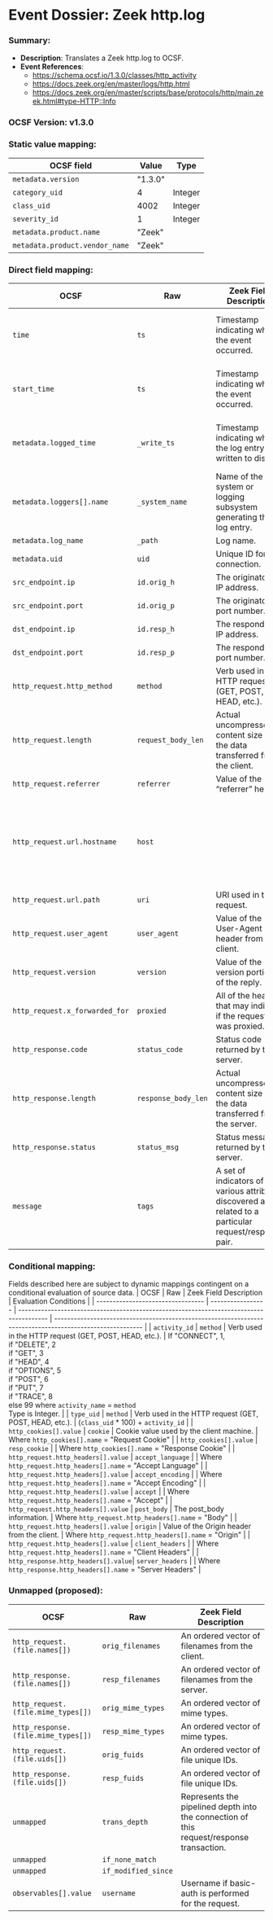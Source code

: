 # Event Dossier: Zeek http.log
### Summary:
- **Description**: Translates a Zeek http.log to OCSF. 
- **Event References**:
  - https://schema.ocsf.io/1.3.0/classes/http_activity
  - https://docs.zeek.org/en/master/logs/http.html
  - https://docs.zeek.org/en/master/scripts/base/protocols/http/main.zeek.html#type-HTTP::Info
    
 ### OCSF Version: v1.3.0


 ### Static value mapping:
| OCSF field                          | Value        | Type       |
| ----------------------------------- | ------------ | ---------- |
| `metadata.version`                  | "1.3.0"      |            |
| `category_uid`                      | 4            | Integer    |
| `class_uid`                         | 4002         | Integer    |
| `severity_id`                       | 1            | Integer    |
| `metadata.product.name`             | "Zeek"       |            |
| `metadata.product.vendor_name`      | "Zeek"       |            |


 ### Direct field mapping:
| OCSF                           | Raw               | Zeek Field Description                                                                  | Notes                   |
| ------------------------------ | ----------------- | --------------------------------------------------------------------------------------- | ----------------------- |
| `time`                         | `ts`              | Timestamp indicating when the event occurred.                                           | Convert to epoch value. <br>Type is Integer. |
| `start_time`                   | `ts`              | Timestamp indicating when the event occurred.                                           | Convert to epoch value. <br>Type is Integer. |
| `metadata.logged_time`         | `_write_ts`       | Timestamp indicating when the log entry was written to disk.                            | Convert to epoch value. <br>Type is Integer. |
| `metadata.loggers[].name`      | `_system_name`    | Name of the system or logging subsystem generating the log entry.                       |                         |
| `metadata.log_name`            | `_path`           | Log name.                                                                               |                         |
| `metadata.uid`                 | `uid`             | Unique ID for the connection.                                                           |                         |
| `src_endpoint.ip`              | `id.orig_h`       | The originator’s IP address.                                                            |                         |
| `src_endpoint.port`            | `id.orig_p`       | The originator’s port number.                                                           | Type is Integer.        |
| `dst_endpoint.ip`              | `id.resp_h`       | The responder’s IP address.                                                             |                         |
| `dst_endpoint.port`            | `id.resp_p`       | The responder’s port number.                                                            | Type is Integer.        |
| `http_request.http_method`     | `method`          | Verb used in the HTTP request (GET, POST, HEAD, etc.).                                  |                         |
| `http_request.length`          | `request_body_len`| Actual uncompressed content size of the data transferred from the client.               | Type is Integer.        |
| `http_request.referrer`        | `referrer`        | Value of the “referrer” header.                                                         |                         |
| `http_request.url.hostname`    | `host`            |                                                                                         | Raw field is `host` in Zeek http.log, <br>but `dest_host` in Corelight http.log. |
| `http_request.url.path`        | `uri`             | URI used in the request.                                                                |                         |
| `http_request.user_agent`      | `user_agent`      | Value of the User-Agent header from the client.                                         |                         |
| `http_request.version`         | `version`         | Value of the version portion of the reply.                                              |                         |
| `http_request.x_forwarded_for` | `proxied`         | All of the headers that may indicate if the request was proxied.                        | Type is IP address.     |
| `http_response.code`           | `status_code`     | Status code returned by the server.                                                     | Type is Integer.        |
| `http_response.length`         | `response_body_len`| Actual uncompressed content size of the data transferred from the server.              | Type is Integer.        |
| `http_response.status`         | `status_msg`      | Status message returned by the server.                                                  |                         |
| `message`                      | `tags`            | A set of indicators of various attributes discovered and related to a particular request/response pair. |         |


### Conditional mapping:
Fields described here are subject to dynamic mappings contingent on a conditional evaluation of source data.
| OCSF                              | Raw               | Zeek Field Description                                                                  | Evaluation Conditions                                                                                     |
| --------------------------------- | ----------------- | --------------------------------------------------------------------------------------- | --------------------------------------------------------------------------------------------------------- |
| `activity_id`          | `method`          | Verb used in the HTTP request (GET, POST, HEAD, etc.). | If "CONNECT", 1, <br>if "DELETE", 2 <br>if "GET", 3 <br>if "HEAD", 4 <br>if "OPTIONS", 5 <br>if "POST", 6 <br>if "PUT", 7 <br>if "TRACE", 8 <br>else 99 where `activity_name` = `method` <br>Type is Integer. |
| `type_uid`             | `method`          | Verb used in the HTTP request (GET, POST, HEAD, etc.). | (`class_uid` * 100) + `activity_id` |
| `http_cookies[].value` | `cookie`          | Cookie value used by the client machine. | Where `http_cookies[].name` = "Request Cookie"  |
| `http_cookies[].value` | `resp_cookie`     |  | Where `http_cookies[].name` = "Response Cookie" |
| `http_request.http_headers[].value` | `accept_language` |  | Where `http_request.http_headers[].name` = "Accept Language"                                                |
| `http_request.http_headers[].value` | `accept_encoding` |  | Where `http_request.http_headers[].name` = "Accept Encoding"                                                |
| `http_request.http_headers[].value` | `accept`          |  | Where `http_request.http_headers[].name` = "Accept"                                                         |
| `http_request.http_headers[].value` | `post_body`       | The post_body information. | Where `http_request.http_headers[].name` = "Body"                                 |
| `http_request.http_headers[].value` | `origin`          | Value of the Origin header from the client. | Where `http_request.http_headers[].name` = "Origin"              |
| `http_request.http_headers[].value` | `client_headers`  |  | Where `http_request.http_headers[].name` = "Client Headers"                                                 |
| `http_response.http_headers[].value`| `server_headers`  |  | Where `http_response.http_headers[].name` = "Server Headers"                                                |


 ### Unmapped (proposed):
| OCSF                              | Raw                      | Zeek Field Description                                                                  |
| ----------------------------------| -------------------------| --------------------------------------------------------------------------------------- |
| `http_request.(file.names[])`     | `orig_filenames`         | An ordered vector of filenames from the client.                                         |
| `http_response.(file.names[])`    | `resp_filenames`         | An ordered vector of filenames from the server.                                         |
| `http_request.(file.mime_types[])`| `orig_mime_types`        | An ordered vector of mime types.                                                        |
| `http_response.(file.mime_types[])`| `resp_mime_types`       | An ordered vector of mime types.                                                        |
| `http_request.(file.uids[])`      | `orig_fuids`             | An ordered vector of file unique IDs.                                                   |
| `http_response.(file.uids[])`     | `resp_fuids`             | An ordered vector of file unique IDs.                                                   |
| `unmapped`                        | `trans_depth`            | Represents the pipelined depth into the connection of this request/response transaction.|
| `unmapped`                        | `if_none_match`          |                                                                                         |
| `unmapped`                        | `if_modified_since`      |                                                                                         |
| `observables[].value`             | `username`               | Username if basic-auth is performed for the request.                                    |
